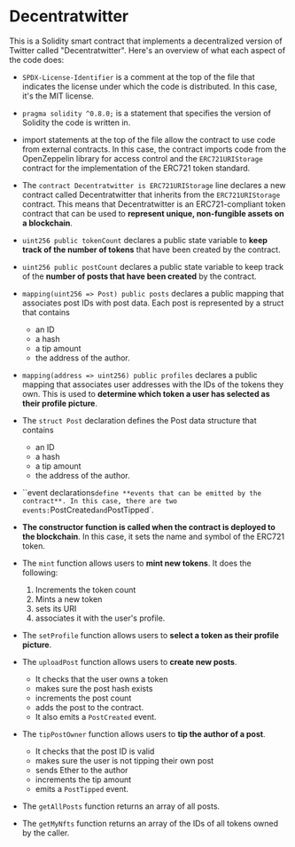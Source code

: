 # Decentratwitter

This is a Solidity smart contract that implements a decentralized version of Twitter called "Decentratwitter". Here's an overview of what each aspect of the code does:

- `SPDX-License-Identifier` is a comment at the top of the file that indicates the license under which the code is distributed. In this case, it's the MIT license.

- ```pragma solidity ^0.8.0;``` is a statement that specifies the version of Solidity the code is written in.

- import statements at the top of the file allow the contract to use code from external contracts. In this case, the contract imports code from the OpenZeppelin library for access control and the `ERC721URIStorage` contract for the implementation of the ERC721 token standard.

- The `contract Decentratwitter is ERC721URIStorage` line declares a new contract called Decentratwitter that inherits from the `ERC721URIStorage` contract. This means that Decentratwitter is an ERC721-compliant token contract that can be used to **represent unique, non-fungible assets on a blockchain**.

- `uint256 public tokenCount` declares a public state variable to **keep track of the number of tokens** that have been created by the contract.

- `uint256 public postCount` declares a public state variable to keep track of the **number of posts that have been created** by the contract.

- `mapping(uint256 => Post) public posts` declares a public mapping that associates post IDs with post data. Each post is represented by a struct that contains 
  - an ID
  - a hash
  - a tip amount
  - the address of the author.

- `mapping(address => uint256) public profiles` declares a public mapping that associates user addresses with the IDs of the tokens they own. This is used to **determine which token a user has selected as their profile picture**.

- The `struct Post` declaration defines the Post data structure that contains 
  - an ID
  - a hash
  - a tip amount
  - the address of the author.

- ``event declarations` define **events that can be emitted by the contract**. In this case, there are two events: `PostCreated` and `PostTipped`.

- **The constructor function is called when the contract is deployed to the blockchain**. In this case, it sets the name and symbol of the ERC721 token.

- The `mint` function allows users to **mint new tokens**. It does the following: 
  1. Increments the token count
  2. Mints a new token
  3. sets its URI
  4. associates it with the user's profile.

- The `setProfile` function allows users to **select a token as their profile picture**.

- The `uploadPost` function allows users to **create new posts**. 
  - It checks that the user owns a token
  - makes sure the post hash exists
  - increments the post count
  - adds the post to the contract.
  - It also emits a `PostCreated` event.

- The `tipPostOwner` function allows users to **tip the author of a post**. 
  - It checks that the post ID is valid
  - makes sure the user is not tipping their own post
  - sends Ether to the author
  - increments the tip amount
  - emits a `PostTipped` event.

- The `getAllPosts` function returns an array of all posts.

- The `getMyNfts` function returns an array of the IDs of all tokens owned by the caller.